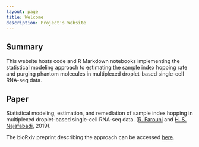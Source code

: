 ```yaml
---
layout: page
title: Welcome
description: Project's Website
---
```


Summary
-------

This website hosts code and R Markdown notebooks implementing the statistical modeling approach to estimating the sample index hopping rate and purging phantom molecules in multiplexed droplet-based single-cell RNA-seq data. 



Paper
-------


Statistical modeling, estimation, and remediation of sample index hopping in multiplexed droplet-based single-cell RNA-seq data. ([R. Farouni](http://rfarouni.github.io/) and [H. S. Najafabadi](http://csg.lab.mcgill.ca/), 2019). 


The bioRxiv preprint describing the approach can be accessed <a href="https://www.biorxiv.org/content/10.1101/617225v1" target="_blank">here</a>.
